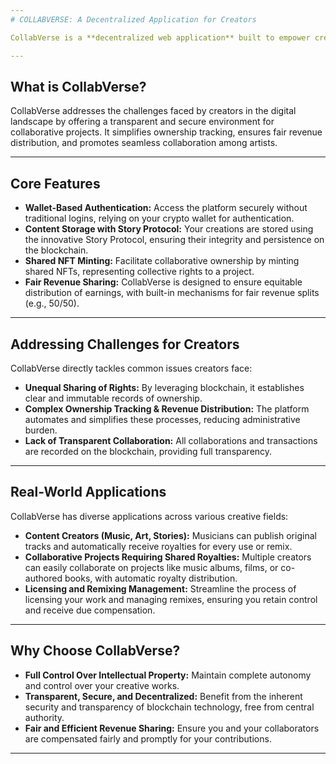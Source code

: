 ```yaml
---
# COLLABVERSE: A Decentralized Application for Creators

CollabVerse is a **decentralized web application** built to empower creators. It provides a robust platform for the registration, protection, and monetization of various intellectual property (IP) assets, including stories, music, videos, and more, all powered by **blockchain technology**.

---
```


## What is CollabVerse?

CollabVerse addresses the challenges faced by creators in the digital landscape by offering a transparent and secure environment for collaborative projects. It simplifies ownership tracking, ensures fair revenue distribution, and promotes seamless collaboration among artists.

---

## Core Features

* **Wallet-Based Authentication:** Access the platform securely without traditional logins, relying on your crypto wallet for authentication.
* **Content Storage with Story Protocol:** Your creations are stored using the innovative Story Protocol, ensuring their integrity and persistence on the blockchain.
* **Shared NFT Minting:** Facilitate collaborative ownership by minting shared NFTs, representing collective rights to a project.
* **Fair Revenue Sharing:** CollabVerse is designed to ensure equitable distribution of earnings, with built-in mechanisms for fair revenue splits (e.g., 50/50).

---

## Addressing Challenges for Creators

CollabVerse directly tackles common issues creators face:

* **Unequal Sharing of Rights:** By leveraging blockchain, it establishes clear and immutable records of ownership.
* **Complex Ownership Tracking & Revenue Distribution:** The platform automates and simplifies these processes, reducing administrative burden.
* **Lack of Transparent Collaboration:** All collaborations and transactions are recorded on the blockchain, providing full transparency.

---

## Real-World Applications

CollabVerse has diverse applications across various creative fields:

* **Content Creators (Music, Art, Stories):** Musicians can publish original tracks and automatically receive royalties for every use or remix.
* **Collaborative Projects Requiring Shared Royalties:** Multiple creators can easily collaborate on projects like music albums, films, or co-authored books, with automatic royalty distribution.
* **Licensing and Remixing Management:** Streamline the process of licensing your work and managing remixes, ensuring you retain control and receive due compensation.

---

## Why Choose CollabVerse?

* **Full Control Over Intellectual Property:** Maintain complete autonomy and control over your creative works.
* **Transparent, Secure, and Decentralized:** Benefit from the inherent security and transparency of blockchain technology, free from central authority.
* **Fair and Efficient Revenue Sharing:** Ensure you and your collaborators are compensated fairly and promptly for your contributions.

---
